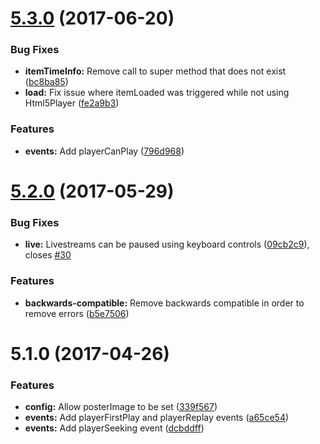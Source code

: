 <a name="5.3.0"></a>
# [5.3.0](https://github.com/meisterplayer/player-html5player/compare/v5.2.0...v5.3.0) (2017-06-20)


### Bug Fixes

* **itemTimeInfo:** Remove call to super method that does not exist ([bc8ba85](https://github.com/meisterplayer/player-html5player/commit/bc8ba85))
* **load:** Fix issue where itemLoaded was triggered while not using Html5Player ([fe2a9b3](https://github.com/meisterplayer/player-html5player/commit/fe2a9b3))


### Features

* **events:** Add playerCanPlay ([796d968](https://github.com/meisterplayer/player-html5player/commit/796d968))



<a name="5.2.0"></a>
# [5.2.0](https://github.com/meisterplayer/player-html5player/compare/v5.1.0...v5.2.0) (2017-05-29)


### Bug Fixes

* **live:** Livestreams can be paused using keyboard controls ([09cb2c9](https://github.com/meisterplayer/player-html5player/commit/09cb2c9)), closes [#30](https://github.com/meisterplayer/player-html5player/issues/30)


### Features

* **backwards-compatible:** Remove backwards compatible in order to remove errors ([b5e7506](https://github.com/meisterplayer/player-html5player/commit/b5e7506))



<a name="5.1.0"></a>
# 5.1.0 (2017-04-26)


### Features

* **config:** Allow posterImage to be set ([339f567](https://github.com/meisterplayer/player-html5player/commit/339f567))
* **events:** Add playerFirstPlay and playerReplay events ([a65ce54](https://github.com/meisterplayer/player-html5player/commit/a65ce54))
* **events:** Add playerSeeking event ([dcbddff](https://github.com/meisterplayer/player-html5player/commit/dcbddff))



